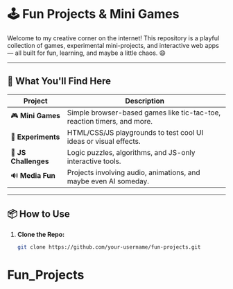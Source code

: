 # 🕹️ Fun Projects & Mini Games

Welcome to my creative corner on the internet! This repository is a playful collection of games, experimental mini-projects, and interactive web apps — all built for fun, learning, and maybe a little chaos. 😄

---

## 🌟 What You'll Find Here

| Project | Description |
|---------|-------------|
| 🎮 **Mini Games** | Simple browser-based games like tic-tac-toe, reaction timers, and more. |
| 🧪 **Experiments** | HTML/CSS/JS playgrounds to test cool UI ideas or visual effects. |
| 🤖 **JS Challenges** | Logic puzzles, algorithms, and JS-only interactive tools. |
| 🔊 **Media Fun** | Projects involving audio, animations, and maybe even AI someday. |

---

## 📦 How to Use

1. **Clone the Repo:**
   ```bash
   git clone https://github.com/your-username/fun-projects.git
# Fun_Projects
